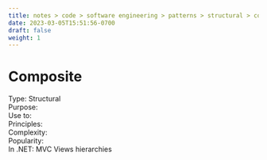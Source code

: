 ```yaml
---
title: notes > code > software engineering > patterns > structural > composite
date: 2023-03-05T15:51:56-0700
draft: false
weight: 1
---
```

# Composite
Type: Structural  
Purpose:  
Use to:  
Principles:  
Complexity:  
Popularity:  
In .NET: MVC Views hierarchies  
